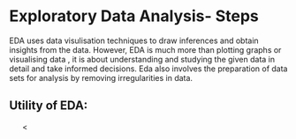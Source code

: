 # Exploratory Data Analysis- Steps
<p>
EDA uses data  visulisation techniques to draw inferences and obtain insights from the data. However, EDA is much more than plotting graphs or visualising data , it is about understanding and studying the given data in detail and take informed decisions.
  Eda also involves the preparation of data sets for analysis by removing irregularities in data.
  
</p>

## Utility of EDA:
<ol>
  <
</ol>


